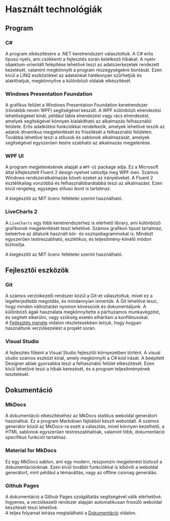 # Használt technológiák

## Program

### C\#

A program elkészítésére a .NET keretrendszert választottuk. A C# erős típusú nyelv, ami csökkenti a fejlesztés során
keletkező hibákat. A nyelv objektum-orientált felépítése lehetővé teszi az adatszerkezetek rendezett kezelését,
valamint megkönnyíti a program részegységekre bontását. Ezen kívül a LINQ eszközökkel az adatainkat hatékonyan szűrhetjük
és alakíthatjuk, megkönnyítve a különböző oldalak elkészítését.

### Windows Presentation Foundation

A grafikus felület a Windows Presentation Foundation keretrendszer (rövidebb nevén WPF) segítségével készült.
A WPF különböző elrendezési lehetőségeket kínál, például tábla elrendezést vagy rács elrendezést, amelyek segítségével
könnyen kialakítható az alkalmazás felhasználói felülete. Erős adatkötési funkciókkal rendelkezik, amelyek lehetővé
teszik az adatok dinamikus megjelenítését és frissítését a felhasználói felületen. Továbbá lehetővé teszi a stílusok és
sablonok alkalmazását, amelyek segítségével egyszerűen testre szabható az alkalmazás megjelenése.

### WPF UI

A program megjelenésének alapját a `WPF-UI` package adja. Ez a Microsoft által kifejlesztett Fluent 2 design nyelvet
valósítja meg WPF-ben. Számos Windows rendszeralkalmazás követi ezeket az irányelveket. A Fluent 2 észtétikailag vonzóbbá
és felhasználóbarátabbá teszi az alkalmazást. Ezen kívül rengeteg, egységes stílusú ikont is tartalmaz.

A kiegészítő az MIT licenc feltételei szerint használható.

### LiveCharts 2

A `LiveCharts` egy több keretrendszerhez is elérhető library, ami különböző grafikonok megjelenítését teszi lehetővé.
Számos grafikon típust tartalmaz, beleértve az általunk használt kör- és oszlopdiagrammokat is. Mindezt egyszerűen testreszabható,
esztétikus, és teljesítmény-kímélő módon biztosítja.

A kiegészítő az MIT licenc feltételei szerint használható.

## Fejlesztői eszközök

### Git

A számos verziókezelő rendszer közül a Git-et választottuk, mivel ez a legelterjedtebb megoldás, és mindannyian ismertük.
A Git lehetővé teszi, hogy minden változtatást nyomon kövessünk és dokumentáljunk. A különböző ágak használata megkönnyítette
a párhuzamos munkavégzést, és segített elkerülni, vagy szükség esetén elhárítani a konfliktusokat.  
A [Fejlesztés menete](fejlesztes.md) oldalon részletesebben leírjuk, hogy hogyan használtunk verziókezelést a projekt során.

### Visual Studio

A fejlesztés főként a Visual Studio fejlesztői környezetben történt. A visual studio számos eszközt kínál, amely megkönnyíti
a C# kód írását. A beépített Designer ablak gyorsabbá teszi a felhasználói felület elkészítését. Ezen kívül lehetővé teszi a
hibák keresését, és a program teljesítményének tesztelését.

## Dokumentáció

### MkDocs

A dokumentáció elkészítéséhez az MkDocs statikus weboldal generátort használtuk. Ez a program Markdown fájlokból készít weboldalt.
A számos generátor közül az MkDocs-ra esett a választás, mivel könnyen kezelhető, a HTML sablonok egyszerűen testreszabhatóak,
valamint több, dokumentáció specifikus funkciót tartalmaz.

### Material for MkDocs

Ez egy MkDocs sablon, ami egy modern, reszponzív megjelenést biztosít a dokumentációnknak. Ezen kívül további funkciókkal is kibővíti
a weboldal generátort, mint például a témaváltás, vagy az offline csomag generálás.

### Github Pages

A dokumentáció a Github Pages szolgáltatás segítségével válik elérhetővé. Ingyenes, a verziókezelő rendszer alapján automatikusan
frissülő weboldal készítését teszi lehetővé.  
A teljes folyamat leírása megtalálható a [Dokumentáció](dokumentacio.md) oldalon.

